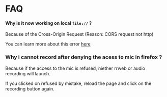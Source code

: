 # FAQ

#### Why is it now working on local ```file://``` ?

Because of the Cross-Origin Request (Reason: CORS request not http)

You can learn more about this error [here](https://developer.mozilla.org/en-US/docs/Web/HTTP/CORS/Errors/CORSRequestNotHttp)


### Why i cannot record after denying the acess to mic in firefox ?

Because if the access to the mic is refused, niether rrweb or audio recording will launch.

If you clicked on refused by mistake, reload the page and click on the recording button again.
